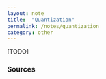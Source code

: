 ```yaml
---
layout: note
title:  "Quantization"
permalink: /notes/quantization
category: other
---
```


[TODO]

### Sources

